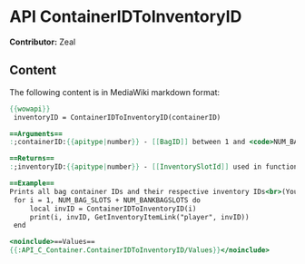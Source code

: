 # API ContainerIDToInventoryID

**Contributor:** Zeal

## Content

The following content is in MediaWiki markdown format:

```mediawiki
{{wowapi}}
 inventoryID = ContainerIDToInventoryID(containerID)

==Arguments==
:;containerID:{{apitype|number}} - [[BagID]] between 1 and <code>NUM_BAG_SLOTS + NUM_BANKBAGSLOTS</code>

==Returns==
:;inventoryID:{{apitype|number}} - [[InventorySlotId]] used in functions like {{api|PutItemInBag}}() and {{api|GetInventoryItemLink}}()

==Example==
Prints all bag container IDs and their respective inventory IDs<br>(You need to be at the bank for bank inventory IDs to return valid results)
 for i = 1, NUM_BAG_SLOTS + NUM_BANKBAGSLOTS do
     local invID = ContainerIDToInventoryID(i)
     print(i, invID, GetInventoryItemLink("player", invID))
 end

<noinclude>==Values==
{{:API_C_Container.ContainerIDToInventoryID/Values}}</noinclude>
```
